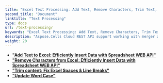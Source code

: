 ```yaml
---
title: "Excel Text Processing: Add Text, Remove Characters, Trim Text, Update Word Case, and so much more"
second_title: "Document"
linktitle: "Text Processing"
type: docs
url: /text-processing/
keywords: "Excel Text Processing: Add Text, Remove Characters, Trim Text, Update Word Case, Convert Text, Split Text, Merge Text, Replace Text, Find Text, Count Text, Text to PDF, Text to CSV, Text to JSON, Text to Markdown"
description: "Aspose.Cells Cloud REST API support working with merger and splitter on an Excel file. SDK support kinds of development languages. They include Android, C#, Go, Java, NodeJS, Perl, PHP, Python, Ruby, and swift."
weight: 20
---
```


- **["Add Text to Excel: Efficiently Insert Data with Spreadsheet WEB API"](https://docs.aspose.cloud/cells/excel-add-text/)**
- **["Remove Characters from Excel: Efficiently Insert Data with Spreadsheet WEB API"](https://docs.aspose.cloud/cells/excel-remove-characters/)**
- **["Trim content: Fix Excel Spaces & Line Breaks"](https://docs.aspose.cloud/cells/spreadsheet-trim-content/)**
- **["Update Word Case"](https://docs.aspose.cloud/cells/post-update-word-case/)**